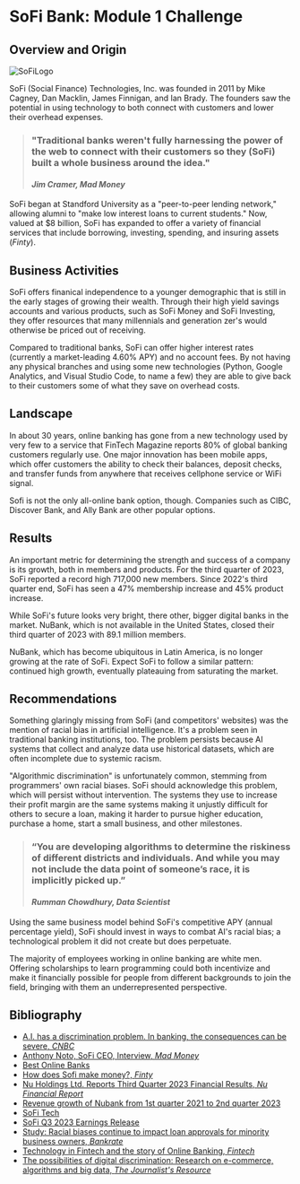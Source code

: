 # SoFi Bank: Module 1 Challenge
## Overview and Origin
![SoFiLogo](SoFi.png)


SoFi (Social Finance) Technologies, Inc. was founded in 2011 by Mike Cagney, Dan Macklin, James Finnigan, and Ian Brady. The founders saw the potential in using technology to both connect with customers and lower their overhead expenses.

> ### **"Traditional banks weren't fully harnessing the power of the web to connect with their customers so they (SoFi) built a whole business around the idea."** 
> #### *Jim Cramer, Mad Money*

SoFi began at Standford University as a "peer-to-peer lending network," allowing alumni to "make low interest loans to current students." Now, valued at $8 billion, SoFi has expanded to offer a variety of financial services that include borrowing, investing, spending, and insuring assets (*Finty*).

## Business Activities

SoFi offers finanical independence to a younger demographic that is still in the early stages of growing their wealth. Through their high yield savings accounts and various products, such as SoFi Money and SoFi Investing, they offer resources that many millennials and generation zer's would otherwise be priced out of receiving.

Compared to traditional banks, SoFi can offer higher interest rates (currently a market-leading 4.60% APY) and no account fees. By not having any physical branches and using some new technologies (Python, Google Analytics, and Visual Studio Code, to name a few) they are able to give back to their customers some of what they save on overhead costs.

## Landscape

In about 30 years, online banking has gone from a new technology used by very few to a service that FinTech Magazine reports 80% of global banking customers regularly use. One major innovation has been mobile apps, which offer customers the ability to check their balances, deposit checks, and transfer funds from anywhere that receives cellphone service or WiFi signal.

Sofi is not the only all-online bank option, though. Companies such as CIBC, Discover Bank, and Ally Bank are other popular options.

## Results
An important metric for determining the strength and success of a company is its growth, both in members and products. For the third quarter of 2023, SoFi reported a record high 717,000 new members. Since 2022's third quarter end, SoFi has seen a 47% membership increase and 45% product increase.

While SoFi's future looks very bright, there other, bigger digital banks in the market. NuBank, which is not available in the United States, closed their third quarter of 2023 with 89.1 million members.

NuBank, which has become ubiquitous in Latin America,  is no longer growing at the rate of SoFi. Expect SoFi to follow a similar pattern: continued high growth, eventually plateauing from saturating the market.

## Recommendations

Something glaringly missing from SoFi (and competitors' websites) was the mention of racial bias in artificial intelligence. It's a problem seen in traditional banking institutions, too. The problem persists because AI systems that collect and analyze data use historical datasets, which are often incomplete due to systemic racism.

"Algorithmic discrimination" is unfortunately common, stemming from programmers' own racial biases. SoFi should acknowledge this problem, which will persist without intervention. The systems they use to increase their profit margin are the same systems making it unjustly difficult for others to secure a loan, making it harder to pursue higher education, purchase a home, start a small business, and other milestones.

> ### **“You are developing algorithms to determine the riskiness of different districts and individuals. And while you may not include the data point of someone’s race, it is implicitly picked up.”** 
> #### *Rumman Chowdhury, Data Scientist*

Using the same business model behind SoFi's competitive APY (annual percentage yield), SoFi should invest in ways to combat AI's racial bias; a technological problem it did not create but does perpetuate.

The majority of employees working in online banking are white men. Offering scholarships to learn programming could both incentivize and make it financially possible for people from different backgrounds to join the field, bringing with them an underrepresented perspective.

## Bibliography
* [A.I. has a discrimination problem. In banking, the consequences can be severe, *CNBC*
](https://www.cnbc.com/2023/06/23/ai-has-a-discrimination-problem-in-banking-that-can-be-devastating.html)
* [Anthony Noto, SoFi CEO, Interview, *Mad Money*](https://www.youtube.com/watch?v=ATSQkx3Zq4Y&t=165s)
* [Best Online Banks](https://www.bankrate.com/banking/best-online-banks/#discover)
* [How does Sofi make money?, *Finty*](https://finty.com/us/business-models/sofi/#:~:text=SoFi%20makes%20money%20from%20its,the%20FDIC%2Dinsured%20sweep%20programs.)
* [Nu Holdings Ltd. Reports Third Quarter 2023 Financial Results, *Nu Financial Report*](https://international.nubank.com.br/company/nu-holdings-ltd-reports-third-quarter-2023-financial-results/)
* [Revenue growth of Nubank from 1st quarter 2021 to 2nd quarter 2023](https://www.statista.com/statistics/1416387/nubank-revenue-growth-quarterly/#:~:text=Nubank's%20revenue%20growth%20fluctuated%20significantly,percent%20and%20244%20percent%2C%20respectively.)
* [SoFi Tech](https://stackshare.io/sofi/sofi)
* [SoFi Q3 2023 Earnings Release](https://s27.q4cdn.com/749715820/files/doc_financials/2023/q3/Q3-2023-Earnings-Release-6.pdf)
* [Study: Racial biases continue to impact loan approvals for minority business owners, *Bankrate*](https://www.bankrate.com/loans/small-business/racial-biases-impact-loan-approval-for-minority-business-owners/)
* [Technology in Fintech and the story of Online Banking, *Fintech*](https://fintechmagazine.com/banking/fintech-timelines-and-the-story-of-online-banking)
* [The possibilities of digital discrimination: Research on e-commerce, algorithms and big data, *The Journalist's Resource*
](https://journalistsresource.org/race-and-gender/possibilities-online-racial-discrimination-research-airbnb/)